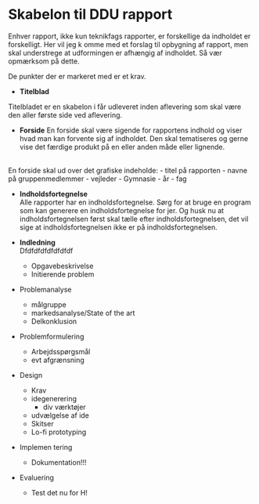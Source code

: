 # Skabelon til DDU rapport
Enhver rapport, ikke kun teknikfags rapporter, er forskellige da indholdet er forskelligt. Her vil jeg k omme med et forslag til opbygning af rapport, men skal understrege at udformingen er afhængig af indholdet. Så vær opmærksom på dette.

De punkter der er markeret med er et krav.

- **Titelblad**

Titelbladet er en skabelon i får udleveret inden aflevering som skal være den aller første side ved aflevering.
<br/>
- **Forside**
En forside skal være sigende for rapportens indhold og viser hvad man kan forvente sig af indholdet. Den skal tematiseres og gerne vise det færdige produkt på en eller anden måde eller lignende.
<br/>
En forside skal ud over det grafiske indeholde:
- titel på rapporten
- navne på gruppenmedlemmer
- vejleder
- Gymnasie
- år
- fag

- **Indholdsfortegnelse**  
Alle rapporter har en indholdsfortegnelse. Sørg for at bruge en program som kan generere en indholdsfortegnelse for jer. Og husk nu at indholdsfortegnelsen først skal tælle efter indholdsfortegnelsen, det vil sige at indholdsfortegnelsen ikke er på indholdsfortegnelsen.

- **Indledning**  
Dfdfdfdfdfdfdfdf
  - Opgavebeskrivelse
  - Initierende problem
- Problemanalyse
  - målgruppe
  - markedsanalyse/State of the art
  - Delkonklusion
- Problemformulering
  - Arbejdsspørgsmål
  - evt afgrænsning
- Design
  - Krav
  - idegenerering
    - div værktøjer
  - udvælgelse af ide
  - Skitser
  - Lo-fi prototyping
- Implemen tering
  - Dokumentation!!!
- Evaluering
  - Test det nu for H!